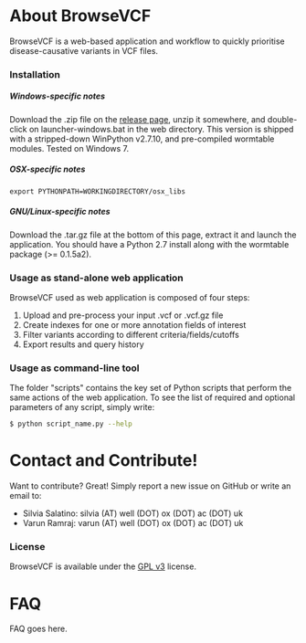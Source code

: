 About BrowseVCF
================

BrowseVCF is a web-based application and workflow to quickly prioritise disease-causative variants in VCF files.

### Installation
##### *Windows-specific notes*
Download the .zip file on the [release page], unzip it somewhere, and double-click on launcher-windows.bat in the web directory. This version is shipped with a stripped-down WinPython v2.7.10, and pre-compiled wormtable modules. Tested on Windows 7.

##### *OSX-specific notes*
`export PYTHONPATH=WORKINGDIRECTORY/osx_libs`

##### *GNU/Linux-specific notes*
Download the .tar.gz file at the bottom of this page, extract it and launch the application. You should have a Python 2.7 install along with the wormtable package (>= 0.1.5a2).

### Usage as stand-alone web application
BrowseVCF used as web application is composed of four steps:

1. Upload and pre-process your input .vcf or .vcf.gz file
2. Create indexes for one or more annotation fields of interest
3. Filter variants according to different criteria/fields/cutoffs
4. Export results and query history

### Usage as command-line tool
The folder "scripts" contains the key set of Python scripts that perform the same actions of the web application. To see the list of required and optional parameters of any script, simply write:

```sh
$ python script_name.py --help
```

Contact and Contribute!
=======================

Want to contribute? Great! Simply report a new issue on GitHub or write an email to:
- Silvia Salatino: silvia (AT) well (DOT) ox (DOT) ac (DOT) uk
- Varun Ramraj: varun (AT) well (DOT) ox (DOT) ac (DOT) uk

### License
BrowseVCF is available under the [GPL v3] license.

FAQ
====

FAQ goes here.

[//]: # (These are reference links used in the body of this note and get stripped out when the markdown processor does its job. There is no need to format nicely because it shouldn't be seen. Thanks SO - http://stackoverflow.com/questions/4823468/store-comments-in-markdown-syntax)


   [GPL v3]: http://www.gnu.org/licenses/gpl-3.0.en.html
   [release page]: https://github.com/BSGOxford/BrowseVCF/releases

